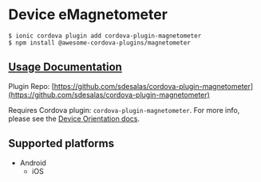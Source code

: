 # Device eMagnetometer

```
$ ionic cordova plugin add cordova-plugin-magnetometer
$ npm install @awesome-cordova-plugins/magnetometer
```

## [Usage Documentation](https://danielsogl.gitbook.io/awesome-cordova-plugins/plugins/magnetometer/)

Plugin Repo: [https://github.com/sdesalas/cordova-plugin-magnetometer](https://github.com/sdesalas/cordova-plugin-magnetometer)

Requires Cordova plugin: `cordova-plugin-magnetometer`. For more info, please see the [Device Orientation docs](https://github.com/sdesalas/cordova-plugin-magnetometer).

## Supported platforms

- Android
  - iOS
  


